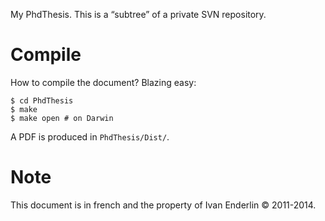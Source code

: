 My PhdThesis. This is a “subtree” of a private SVN repository.

# Compile

How to compile the document? Blazing easy:

    $ cd PhdThesis
    $ make
    $ make open # on Darwin

A PDF is produced in `PhdThesis/Dist/`.

# Note

This document is in french and the property of Ivan Enderlin © 2011-2014.